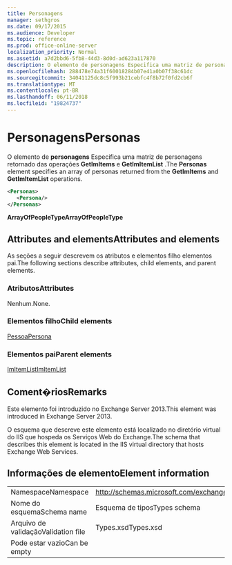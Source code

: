 ```yaml
---
title: Personagens
manager: sethgros
ms.date: 09/17/2015
ms.audience: Developer
ms.topic: reference
ms.prod: office-online-server
localization_priority: Normal
ms.assetid: a7d2bbd6-5fb8-44d3-8d0d-ad623a117870
description: O elemento de personagens Especifica uma matriz de personagens retornado das operações GetImItems e GetImItemList.
ms.openlocfilehash: 288478e74a31f60018284b07e41a0b07f38c61dc
ms.sourcegitcommit: 34041125dc8c5f993b21cebfc4f8b72f0fd2cb6f
ms.translationtype: MT
ms.contentlocale: pt-BR
ms.lasthandoff: 06/11/2018
ms.locfileid: "19824737"
---
```

# <a name="personas"></a><span data-ttu-id="a5922-103">Personagens</span><span class="sxs-lookup"><span data-stu-id="a5922-103">Personas</span></span>

<span data-ttu-id="a5922-104">O elemento de **personagens** Especifica uma matriz de personagens retornado das operações **GetImItems** e **GetImItemList** .</span><span class="sxs-lookup"><span data-stu-id="a5922-104">The **Personas** element specifies an array of personas returned from the **GetImItems** and **GetImItemList** operations.</span></span> 
  
```XML
<Personas>
   <Persona/>
</Personas>
```

 <span data-ttu-id="a5922-105">**ArrayOfPeopleType**</span><span class="sxs-lookup"><span data-stu-id="a5922-105">**ArrayOfPeopleType**</span></span>
## <a name="attributes-and-elements"></a><span data-ttu-id="a5922-106">Attributes and elements</span><span class="sxs-lookup"><span data-stu-id="a5922-106">Attributes and elements</span></span>

<span data-ttu-id="a5922-107">As seções a seguir descrevem os atributos e elementos filho elementos pai.</span><span class="sxs-lookup"><span data-stu-id="a5922-107">The following sections describe attributes, child elements, and parent elements.</span></span>
  
### <a name="attributes"></a><span data-ttu-id="a5922-108">Atributos</span><span class="sxs-lookup"><span data-stu-id="a5922-108">Attributes</span></span>

<span data-ttu-id="a5922-109">Nenhum.</span><span class="sxs-lookup"><span data-stu-id="a5922-109">None.</span></span>
  
### <a name="child-elements"></a><span data-ttu-id="a5922-110">Elementos filho</span><span class="sxs-lookup"><span data-stu-id="a5922-110">Child elements</span></span>

[<span data-ttu-id="a5922-111">Pessoa</span><span class="sxs-lookup"><span data-stu-id="a5922-111">Persona</span></span>](persona.md)
  
### <a name="parent-elements"></a><span data-ttu-id="a5922-112">Elementos pai</span><span class="sxs-lookup"><span data-stu-id="a5922-112">Parent elements</span></span>

[<span data-ttu-id="a5922-113">ImItemList</span><span class="sxs-lookup"><span data-stu-id="a5922-113">ImItemList</span></span>](imitemlist.md)
  
## <a name="remarks"></a><span data-ttu-id="a5922-114">Coment�rios</span><span class="sxs-lookup"><span data-stu-id="a5922-114">Remarks</span></span>

<span data-ttu-id="a5922-115">Este elemento foi introduzido no Exchange Server 2013.</span><span class="sxs-lookup"><span data-stu-id="a5922-115">This element was introduced in Exchange Server 2013.</span></span>
  
<span data-ttu-id="a5922-116">O esquema que descreve este elemento está localizado no diretório virtual do IIS que hospeda os Serviços Web do Exchange.</span><span class="sxs-lookup"><span data-stu-id="a5922-116">The schema that describes this element is located in the IIS virtual directory that hosts Exchange Web Services.</span></span>
  
## <a name="element-information"></a><span data-ttu-id="a5922-117">Informações de elemento</span><span class="sxs-lookup"><span data-stu-id="a5922-117">Element information</span></span>

|||
|:-----|:-----|
|<span data-ttu-id="a5922-118">Namespace</span><span class="sxs-lookup"><span data-stu-id="a5922-118">Namespace</span></span>  <br/> |http://schemas.microsoft.com/exchange/services/2006/types  <br/> |
|<span data-ttu-id="a5922-119">Nome do esquema</span><span class="sxs-lookup"><span data-stu-id="a5922-119">Schema name</span></span>  <br/> |<span data-ttu-id="a5922-120">Esquema de tipos</span><span class="sxs-lookup"><span data-stu-id="a5922-120">Types schema</span></span>  <br/> |
|<span data-ttu-id="a5922-121">Arquivo de validação</span><span class="sxs-lookup"><span data-stu-id="a5922-121">Validation file</span></span>  <br/> |<span data-ttu-id="a5922-122">Types.xsd</span><span class="sxs-lookup"><span data-stu-id="a5922-122">Types.xsd</span></span>  <br/> |
|<span data-ttu-id="a5922-123">Pode estar vazio</span><span class="sxs-lookup"><span data-stu-id="a5922-123">Can be empty</span></span>  <br/> ||
   

